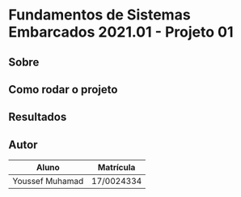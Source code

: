 # Fundamentos de Sistemas Embarcados 2021.01 - Projeto 01

## Sobre

## Como rodar o projeto

## Resultados

## Autor

| Aluno           | Matrícula  |
| --------------- | ---------- |
| Youssef Muhamad | 17/0024334 |
